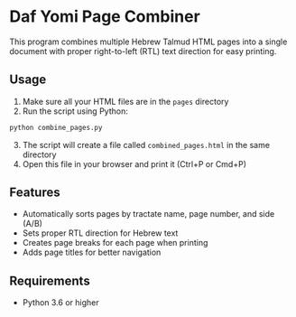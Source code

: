 # Daf Yomi Page Combiner

This program combines multiple Hebrew Talmud HTML pages into a single document with proper right-to-left (RTL) text direction for easy printing.

## Usage

1. Make sure all your HTML files are in the `pages` directory
2. Run the script using Python:

```bash
python combine_pages.py
```

3. The script will create a file called `combined_pages.html` in the same directory
4. Open this file in your browser and print it (Ctrl+P or Cmd+P)

## Features

- Automatically sorts pages by tractate name, page number, and side (A/B)
- Sets proper RTL direction for Hebrew text
- Creates page breaks for each page when printing
- Adds page titles for better navigation

## Requirements

- Python 3.6 or higher 